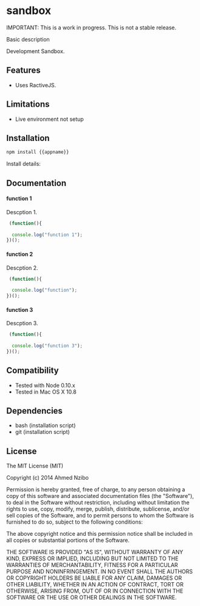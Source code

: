 # sandbox
IMPORTANT: This is a work in progress. This is not a stable release.

Basic description

Development Sandbox. 

## Features

+ Uses RactiveJS.


## Limitations

+ Live environment not setup


## Installation
```bash
npm install {{appname}}
```

Install details:


## Documentation


#### function 1

Descption 1.

```js
 (function(){
  
  console.log("function 1");
})();
```

#### function 2

Descption 2.

```js
 (function(){
  
  console.log("function");
})();
```
#### function 3

Descption 3.

```js
 (function(){
  
  console.log("function 3");
})();
```


## Compatibility

+ Tested with Node 0.10.x
+ Tested in Mac OS X 10.8

## Dependencies

+ bash (installation script)
+ git (installation script)

## License

The MIT License (MIT)

Copyright (c) 2014 Ahmed Nzibo

Permission is hereby granted, free of charge, to any person obtaining a copy
of this software and associated documentation files (the "Software"), to deal
in the Software without restriction, including without limitation the rights
to use, copy, modify, merge, publish, distribute, sublicense, and/or sell
copies of the Software, and to permit persons to whom the Software is
furnished to do so, subject to the following conditions:

The above copyright notice and this permission notice shall be included in
all copies or substantial portions of the Software.

THE SOFTWARE IS PROVIDED "AS IS", WITHOUT WARRANTY OF ANY KIND, EXPRESS OR
IMPLIED, INCLUDING BUT NOT LIMITED TO THE WARRANTIES OF MERCHANTABILITY,
FITNESS FOR A PARTICULAR PURPOSE AND NONINFRINGEMENT. IN NO EVENT SHALL THE
AUTHORS OR COPYRIGHT HOLDERS BE LIABLE FOR ANY CLAIM, DAMAGES OR OTHER
LIABILITY, WHETHER IN AN ACTION OF CONTRACT, TORT OR OTHERWISE, ARISING FROM,
OUT OF OR IN CONNECTION WITH THE SOFTWARE OR THE USE OR OTHER DEALINGS IN
THE SOFTWARE.
